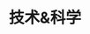 ---
permalink: /techno
title: "技术&科学"
excerpt: "随便写写"
header:
  overlay_image: computer.jpg
  overlay_filter: 0.5 # same as adding an opacity of 0.5 to a black background
---